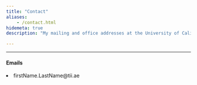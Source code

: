 ```yaml
---
title: "Contact"
aliases:
    - /contact.html
hidemeta: true
description: "My mailing and office addresses at the University of California, Santa Cruz."

---
```


---

#### Emails
<li> firstName.LastName@tii.ae</li>





